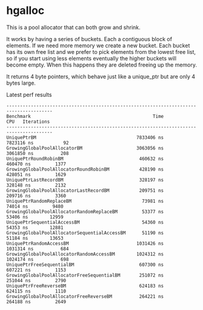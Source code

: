 # hgalloc

This is a pool allocator that can both grow and shrink. 

It works by having a series of buckets. Each a contiguous block of <bucketSize> elements. If we need
more memory we create a new bucket. Each bucket has its own free list and we prefer to pick elements
from the lowest free list, so if you start using less elements eventually the higher buckets will
become empty. When this happens they are deleted freeing up the memory.

It returns 4 byte pointers, which behave just like a unique_ptr but are only 4 bytes large. 

Latest perf results

```
---------------------------------------------------------------------------------------
Benchmark                                             Time             CPU   Iterations
---------------------------------------------------------------------------------------
UniquePtrBM                                     7833406 ns      7823116 ns           92
GrowingGlobalPoolAllocatorBM                    3063056 ns      3061850 ns          208
UniquePtrRoundRobinBM                            460632 ns       460470 ns         1377
GrowingGlobalPoolAllocatorRoundRobinBM           428190 ns       428051 ns         1629
UniquePtrLastRecordBM                            328197 ns       328148 ns         2132
GrowingGlobalPoolAllocatorLastRecordBM           209751 ns       209716 ns         3360
UniquePtrRandomReplaceBM                          73981 ns        74014 ns         9480
GrowingGlobalPoolAllocatorRandomReplaceBM         53377 ns        53406 ns        12959
UniquePtrSequentialAccessBM                       54360 ns        54353 ns        12881
GrowingGlobalPoolAllocatorSequentialAccessBM      51190 ns        51184 ns        13653
UniquePtrRandomAccessBM                         1031426 ns      1031314 ns          684
GrowingGlobalPoolAllocatorRandomAccessBM        1024312 ns      1024174 ns          698
UniquePtrFreeSequentialBM                        607300 ns       607221 ns         1153
GrowingGlobalPoolAllocatorFreeSequentialBM       251072 ns       251044 ns         2790
UniquePtrFreeReverseBM                           624183 ns       624115 ns         1110
GrowingGlobalPoolAllocatorFreeReverseBM          264221 ns       264188 ns         2649

```
